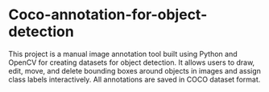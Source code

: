# Coco-annotation-for-object-detection
This project is a manual image annotation tool built using Python and OpenCV for creating datasets for object detection. It allows users to draw, edit, move, and delete bounding boxes around objects in images and assign class labels interactively. All annotations are saved in COCO dataset format.
